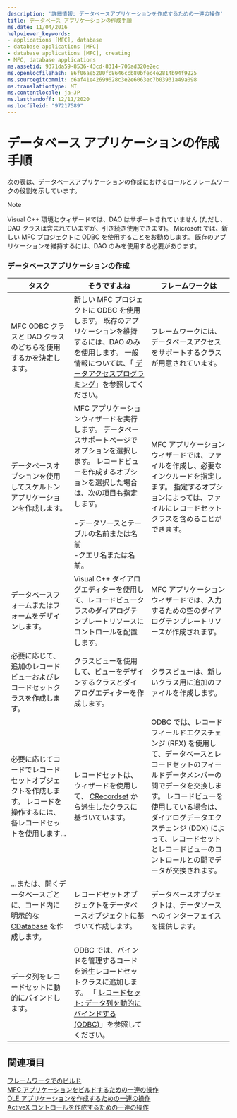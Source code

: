 ```yaml
---
description: '詳細情報: データベースアプリケーションを作成するための一連の操作'
title: データベース アプリケーションの作成手順
ms.date: 11/04/2016
helpviewer_keywords:
- applications [MFC], database
- database applications [MFC]
- database applications [MFC], creating
- MFC, database applications
ms.assetid: 9371da59-8536-43cd-8314-706ad320e2ec
ms.openlocfilehash: 86f06ae5200fc8646ccb80bfec4e2814b94f9225
ms.sourcegitcommit: d6af41e42699628c3e2e6063ec7b03931a49a098
ms.translationtype: MT
ms.contentlocale: ja-JP
ms.lasthandoff: 12/11/2020
ms.locfileid: "97217589"
---
```

# <a name="sequence-of-operations-for-creating-database-applications"></a>データベース アプリケーションの作成手順

次の表は、データベースアプリケーションの作成におけるロールとフレームワークの役割を示しています。

> [!NOTE]
> Visual C++ 環境とウィザードでは、DAO はサポートされていません (ただし、DAO クラスは含まれていますが、引き続き使用できます)。 Microsoft では、新しい MFC プロジェクトに ODBC を使用することをお勧めします。 既存のアプリケーションを維持するには、DAO のみを使用する必要があります。

### <a name="creating-database-applications"></a>データベースアプリケーションの作成

|タスク|そうですよね|フレームワークは|
|----------|------------|------------------------|
|MFC ODBC クラスと DAO クラスのどちらを使用するかを決定します。|新しい MFC プロジェクトに ODBC を使用します。 既存のアプリケーションを維持するには、DAO のみを使用します。 一般情報については、「 [データアクセスプログラミング](../data/data-access-programming-mfc-atl.md)」を参照してください。|フレームワークには、データベースアクセスをサポートするクラスが用意されています。|
|データベースオプションを使用してスケルトンアプリケーションを作成します。|MFC アプリケーションウィザードを実行します。 データベースサポートページでオプションを選択します。 レコードビューを作成するオプションを選択した場合は、次の項目も指定します。<br /><br />-データソースとテーブルの名前または名前<br />-クエリ名または名前。|MFC アプリケーションウィザードでは、ファイルを作成し、必要なインクルードを指定します。 指定するオプションによっては、ファイルにレコードセットクラスを含めることができます。|
|データベースフォームまたはフォームをデザインします。|Visual C++ ダイアログエディターを使用して、レコードビュークラスのダイアログテンプレートリソースにコントロールを配置します。|MFC アプリケーションウィザードでは、入力するための空のダイアログテンプレートリソースが作成されます。|
|必要に応じて、追加のレコードビューおよびレコードセットクラスを作成します。|クラスビューを使用して、ビューをデザインするクラスとダイアログエディターを作成します。|クラスビューは、新しいクラス用に追加のファイルを作成します。|
|必要に応じてコードでレコードセットオブジェクトを作成します。 レコードを操作するには、各レコードセットを使用します...|レコードセットは、ウィザードを使用して、 [CRecordset](../mfc/reference/crecordset-class.md) から派生したクラスに基づいています。|ODBC では、レコードフィールドエクスチェンジ (RFX) を使用して、データベースとレコードセットのフィールドデータメンバーの間でデータを交換します。 レコードビューを使用している場合は、ダイアログデータエクスチェンジ (DDX) によって、レコードセットとレコードビューのコントロールとの間でデータが交換されます。|
|...または、開くデータベースごとに、コード内に明示的な [CDatabase](../mfc/reference/cdatabase-class.md) を作成します。|レコードセットオブジェクトをデータベースオブジェクトに基づいて作成します。|データベースオブジェクトは、データソースへのインターフェイスを提供します。|
|データ列をレコードセットに動的にバインドします。|ODBC では、バインドを管理するコードを派生レコードセットクラスに追加します。 「 [レコードセット: データ列を動的にバインドする (ODBC)](../data/odbc/recordset-dynamically-binding-data-columns-odbc.md)」を参照してください。||

## <a name="see-also"></a>関連項目

[フレームワークでのビルド](../mfc/building-on-the-framework.md)<br/>
[MFC アプリケーションをビルドするための一連の操作](../mfc/sequence-of-operations-for-building-mfc-applications.md)<br/>
[OLE アプリケーションを作成するための一連の操作](../mfc/sequence-of-operations-for-creating-ole-applications.md)<br/>
[ActiveX コントロールを作成するための一連の操作](../mfc/sequence-of-operations-for-creating-activex-controls.md)
